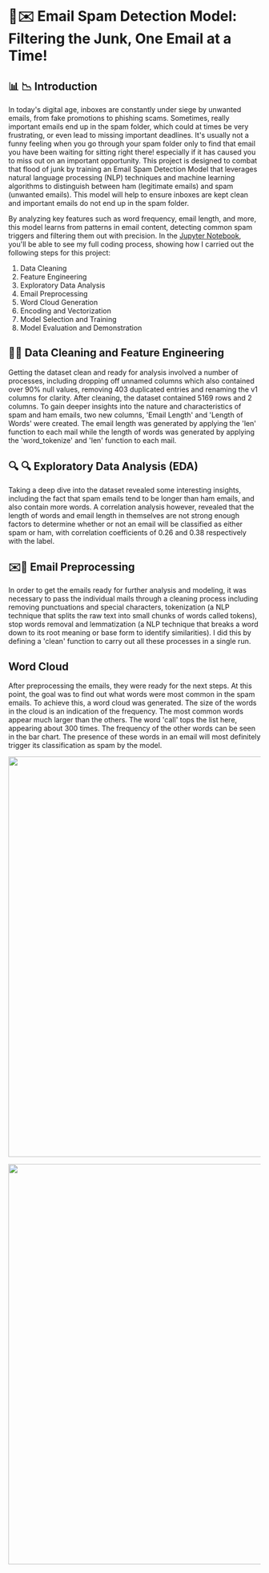 # 🚀✉️ Email Spam Detection Model: Filtering the Junk, One Email at a Time!
## 📊 📉 Introduction
In today's digital age, inboxes are constantly under siege by unwanted emails, from fake promotions to phishing scams. Sometimes, really important emails end up in the spam folder, which could at times be very frustrating, or even lead to missing important deadlines. It's usually not a funny feeling when you go through your spam folder only to find that email you have been waiting for sitting right there! especially if it has caused you to miss out on an important opportunity. This project is designed to combat that flood of junk by training an Email Spam Detection Model that leverages natural language processing (NLP) techniques and machine learning algorithms to distinguish between ham (legitimate emails) and spam (unwanted emails). This model will help to ensure inboxes are kept clean and important emails do not end up in the spam folder. 

By analyzing key features such as word frequency, email length, and more, this model learns from patterns in email content, detecting common spam triggers and filtering them out with precision. In the [Jupyter Notebook](https://github.com/Taiwo-Rachael/email-spam-detection-model/blob/main/Email_Spam_Detection_Model.ipynb), you'll be able to see my full coding process, showing how I carried out the following steps for this project:

1. Data Cleaning  
2. Feature Engineering  
3. Exploratory Data Analysis
4. Email Preprocessing
5. Word Cloud Generation
6. Encoding and Vectorization
7. Model Selection and Training
8. Model Evaluation and Demonstration

## 🧹🧹 Data Cleaning and Feature Engineering
Getting the dataset clean and ready for analysis involved a number of processes, including dropping off unnamed columns which also contained over 90% null values, removing 403 duplicated entries and renaming the v1 columns for clarity. After cleaning, the dataset contained 5169 rows and 2 columns. To gain deeper insights into the nature and characteristics of spam and ham emails, two new columns, 'Email Length' and 'Length of Words' were created. The email length was generated by applying the 'len' function to each mail while the length of words was generated by applying the 'word_tokenize' and 'len' function to each mail.

##  🔍 🔍 Exploratory Data Analysis (EDA)
Taking a deep dive into the dataset revealed some interesting insights, including the fact that spam emails tend to be longer than ham emails, and also contain more words. A correlation analysis however, revealed that the length of words and email length in themselves are not strong enough factors to determine whether or not an email will be classified as either spam or ham, with correlation coefficients of 0.26 and 0.38 respectively with the label.

## ✉️🧹 Email Preprocessing
In order to get the emails ready for further analysis and modeling, it was necessary to pass the individual mails through a cleaning process including removing punctuations and special characters, tokenization (a NLP technique that splits the raw text into small chunks of words called tokens), stop words removal and lemmatization (a NLP technique that breaks a word down to its root meaning or base form to identify similarities). I did this by defining a 'clean' function to carry out all these processes in a single run. 

## Word Cloud
After preprocessing the emails, they were ready for the  next steps. At this point, the goal was to find out what words were most common in the spam emails. To achieve this, a word cloud was generated. The size of the words in the cloud is an indication of the frequency. The most common words appear much larger than the others. The word 'call' tops the list here, appearing about 300 times. The frequency of the other words can be seen in the bar chart. The presence of these words in an email will most definitely trigger its classification as spam by the model.

<p align="left">
  <img src="https://github.com/user-attachments/assets/8918b9cd-2c4e-42c9-a2ca-5f59cf609aac" width="800"/>
</p>

<p align="left">
  <img src="https://github.com/user-attachments/assets/42bff243-acf8-4050-bd71-030d65ea4981" width="800"/>
</p>

